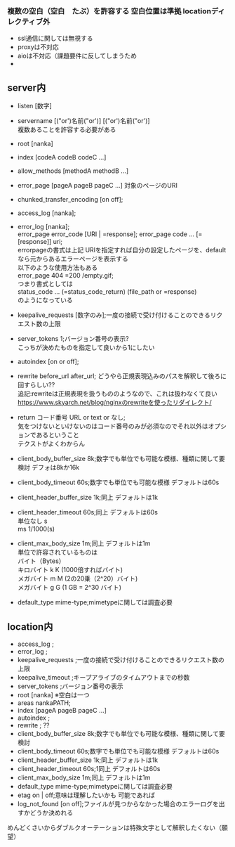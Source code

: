 ### 複数の空白（空白　たぶ）を許容する 空白位置は準拠 locationディレクティブ外  
* ssl通信に関しては無視する  
* proxyは不対応  
* aioは不対応（課題要件に反してしまうため  
*   
  
## server内   
* listen \[数字\]  
* servername \[("or')名前("or')\] \[("or')名前("or')\]  
複数あることを許容する必要がある  
* root \[nanka]  
* index [codeA codeB codeC ...]   
* allow_methods [methodA methodB ...]  
* error_page [pageA pageB pageC ...] 対象のページのURI  
* chunked_transfer_encoding [on off];  
* access_log \[nanka];  
* error_log \[nanka];  
error_page error_code [URI | =response]; 
error_page code ... \[=\[response\]\] uri;   
errorpageの書式は上記 URIを指定すれば自分の設定したページを、defaultなら元からあるエラーページを表示する  
以下のような使用方法もある  
error_page 404 =200 /empty.gif;  
つまり書式としては  
status_code ... (=status_code_return) (file_path or =response)  
のようになっている  
* keepalive_requests \[数字のみ];一度の接続で受け付けることのできるリクエスト数の上限   
* server_tokens 1;バージョン番号の表示?  
こっちが決めたものを指定して良いから1にしたい  
* autoindex [on or off];  
* rewrite before_url after_url; どうやら正規表現込みのパスを解釈して後ろに回すらしい??  
追記:rewriteは正規表現を扱うもののようなので、これは扱わなくて良い  
https://www.skyarch.net/blog/nginxのrewriteを使ったリダイレクト/  
* return コード番号 URL or text or なし;  
気をつけないといけないのはコード番号のみが必須なのでそれ以外はオプションであるということ  
テクストがよくわからん  
* client_body_buffer_size 8k;数字でも単位でも可能な模様、種類に関して要検討 デフォは8kか16k  
* client_body_timeout 60s;数字でも単位でも可能な模様 デフォルトは60s  
* client_header_buffer_size 1k;同上 デフォルトは1k  
* client_header_timeout 60s;同上 デフォルトは60s  
単位なし s  
ms 1/1000(s)  

* client_max_body_size 1m;同上 デフォルトは1m  
単位で許容されているものは  
バイト（Bytes）  
キロバイト k K (1000倍すればバイト)  
メガバイト m M (2の20乗（2^20）バイト)  
メガバイト g G (1 GB = 2^30 バイト)  
   
* default_type mime-type;mimetypeに関しては調査必要  
  
## location内  
* access_log ;  
* error_log ;  
* keepalive_requests ;一度の接続で受け付けることのできるリクエスト数の上限  
* keepalive_timeout ;キープアライブのタイムアウトまでの秒数  
* server_tokens ;バージョン番号の表示  
* root \[nanka] ※空白は一つ  
* areas nankaPATH;  
* index [pageA pageB pageC ...]  
* autoindex ;  
* rewrite ; ??  
* client_body_buffer_size 8k;数字でも単位でも可能な模様、種類に関して要検討  
* client_body_timeout 60s;数字でも単位でも可能な模様 デフォルトは60s  
* client_header_buffer_size 1k;同上 デフォルトは1k  
* client_header_timeout 60s;1同上 デフォルトは60s  
* client_max_body_size 1m;同上 デフォルトは1m  
* default_type mime-type;mimetypeに関しては調査必要  
* etag on | off;意味は理解したいかも 可能であれば  
* log_not_found [on off];ファイルが見つからなかった場合のエラーログを出すかどうか決めれる  
  
めんどくさいからダブルクオーテーションは特殊文字として解釈したくない（願望） 